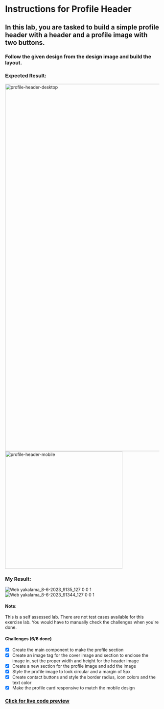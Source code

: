 # Instructions for Profile Header

## In this lab, you are tasked to build a simple profile header with a header and a profile image with two buttons.

### Follow the given design from the design image and build the layout.

### Expected Result: 

  <img width="1196" alt="profile-header-desktop" src="https://github.com/selimbiber/30Day30Project-HTML5-CSS3-Challenges/assets/117529414/7573caf5-a971-48e7-8ba9-8932be7455bf">
 <img width="383" alt="profile-header-mobile" src="https://github.com/selimbiber/30Day30Project-HTML5-CSS3-Challenges/assets/117529414/a4b475ea-d708-495c-9728-de61513548fc">
 
### My Result: 

  ![Web yakalama_8-6-2023_9135_127 0 0 1](https://github.com/selimbiber/30Day30Project-HTML5-CSS3-Challenges/assets/117529414/8021fa63-0f76-468c-a545-b65281bc42bd)
  ![Web yakalama_8-6-2023_91344_127 0 0 1](https://github.com/selimbiber/30Day30Project-HTML5-CSS3-Challenges/assets/117529414/b5634399-1cf8-4ce0-b3d1-5ed56943b800)

#### Note: 

This is a self assessed lab. There are not test cases available for this exercise lab. You would have to manually check the challenges when you're done.

#### Challenges (6/6 done)

- [x] Create the main component to make the profile section
- [x] Create an image tag for the cover image and section to enclose the image in, set the proper width and height for the header image
- [x] Create a new section for the profile image and add the image
- [x] Style the profile image to look circular and a margin of 5px
- [x] Create contact buttons and style the border radius, icon colors and the text color
- [x] Make the profile card responsive to match the mobile design

### [Click for live code preview](https://htmlpreview.github.io/?https://github.com/selimbiber/30Day30Project-HTML5-CSS3-Challenges/blob/main/Day07-profile-header/index.html)

